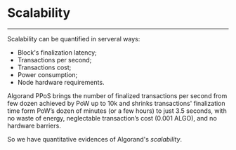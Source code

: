 # Scalability

---

Scalability can be quantified in serveral ways:

- Block's finalization latency;
- Transactions per second;
- Transactions cost;
- Power consumption;
- Node hardware requirements.

Algorand PPoS brings the number of finalized transactions per second from few
dozen achieved by PoW up to 10k and shrinks transactions' finalization time
form PoW’s dozen of minutes (or a few hours) to just 3.5 seconds, with no waste
of energy, neglectable transaction’s cost (0.001 ALGO), and no hardware
barriers.

So we have quantitative evidences of Algorand's _scalability_.
